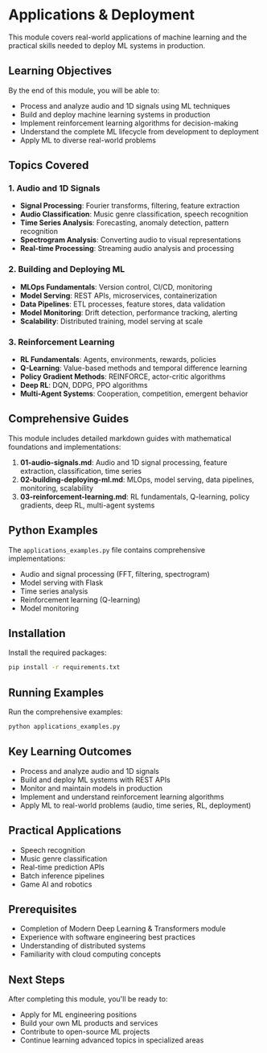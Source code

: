 # Applications & Deployment

This module covers real-world applications of machine learning and the practical skills needed to deploy ML systems in production.

## Learning Objectives

By the end of this module, you will be able to:
- Process and analyze audio and 1D signals using ML techniques
- Build and deploy machine learning systems in production
- Implement reinforcement learning algorithms for decision-making
- Understand the complete ML lifecycle from development to deployment
- Apply ML to diverse real-world problems

## Topics Covered

### 1. Audio and 1D Signals
- **Signal Processing**: Fourier transforms, filtering, feature extraction
- **Audio Classification**: Music genre classification, speech recognition
- **Time Series Analysis**: Forecasting, anomaly detection, pattern recognition
- **Spectrogram Analysis**: Converting audio to visual representations
- **Real-time Processing**: Streaming audio analysis and processing

### 2. Building and Deploying ML
- **MLOps Fundamentals**: Version control, CI/CD, monitoring
- **Model Serving**: REST APIs, microservices, containerization
- **Data Pipelines**: ETL processes, feature stores, data validation
- **Model Monitoring**: Drift detection, performance tracking, alerting
- **Scalability**: Distributed training, model serving at scale

### 3. Reinforcement Learning
- **RL Fundamentals**: Agents, environments, rewards, policies
- **Q-Learning**: Value-based methods and temporal difference learning
- **Policy Gradient Methods**: REINFORCE, actor-critic algorithms
- **Deep RL**: DQN, DDPG, PPO algorithms
- **Multi-Agent Systems**: Cooperation, competition, emergent behavior

## Comprehensive Guides

This module includes detailed markdown guides with mathematical foundations and implementations:

1. **01-audio-signals.md**: Audio and 1D signal processing, feature extraction, classification, time series
2. **02-building-deploying-ml.md**: MLOps, model serving, data pipelines, monitoring, scalability
3. **03-reinforcement-learning.md**: RL fundamentals, Q-learning, policy gradients, deep RL, multi-agent systems

## Python Examples

The `applications_examples.py` file contains comprehensive implementations:
- Audio and signal processing (FFT, filtering, spectrogram)
- Model serving with Flask
- Time series analysis
- Reinforcement learning (Q-learning)
- Model monitoring

## Installation

Install the required packages:

```bash
pip install -r requirements.txt
```

## Running Examples

Run the comprehensive examples:

```bash
python applications_examples.py
```

## Key Learning Outcomes

- Process and analyze audio and 1D signals
- Build and deploy ML systems with REST APIs
- Monitor and maintain models in production
- Implement and understand reinforcement learning algorithms
- Apply ML to real-world problems (audio, time series, RL, deployment)

## Practical Applications

- Speech recognition
- Music genre classification
- Real-time prediction APIs
- Batch inference pipelines
- Game AI and robotics

## Prerequisites

- Completion of Modern Deep Learning & Transformers module
- Experience with software engineering best practices
- Understanding of distributed systems
- Familiarity with cloud computing concepts

## Next Steps

After completing this module, you'll be ready to:
- Apply for ML engineering positions
- Build your own ML products and services
- Contribute to open-source ML projects
- Continue learning advanced topics in specialized areas 